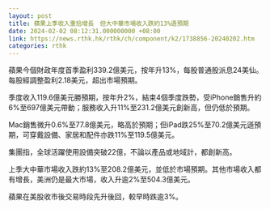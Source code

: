 ```yaml
---
layout: post
title: 蘋果上季收入重拾增長　但大中華市場收入跌約13%遜預期
date: 2024-02-02 08:12:31.000000000 +08:00
link: https://news.rthk.hk/rthk/ch/component/k2/1738856-20240202.htm
categories: rthk
---
```


蘋果今個財政年度首季盈利339.2億美元，按年升13%，每股普通股派息24美仙。每股經調整盈利2.18美元，超出市場預期。

季度收入119.6億美元勝預期，按年升2%，結束4個季度跌勢，受iPhone銷售升約6%至697億美元帶動；服務收入升11%至231.2億美元創新高，但仍低於預期。

Mac銷售微升0.6%至77.8億美元，略高於預期；但iPad跌25%至70.2億美元遜預期，可穿戴設備、家居和配件亦跌11%至119.5億美元。

集團指，全球活躍使用設備突破22億，不論以產品或地域計，都創新高。

上季大中華市場收入跌約13%至208.2億美元，並低於市場預期。其他市場收入都有增長，美洲仍是最大市場，收入升逾2%至504.3億美元。

蘋果在美股收市後交易時段先升後回，較早時跌逾3%。
